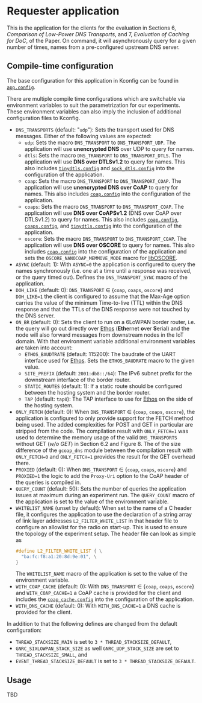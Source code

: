 # Requester application

This is the application for the clients for the evaluation in Sections 6, *Comparison of
Low-Power DNS Transports*, and 7, *Evaluation of Caching for DoC*, of the Paper. On command,
it will asynchronously query for a given number of times, names from a pre-configured upstream DNS
server.

## Compile-time configuration

The base configuration for this application in Kconfig can be found in [`app.config`](./app.config).

There are multiple compile time configurations which are switchable via environment variables to
suit the parametrization for our experiments. These environment variables can also imply the
inclusion of additional configuration files to Kconfig.

- `DNS_TRANSPORTS` (default: "`udp`"): Sets the transport used for DNS messages. Either of the
  following values are expected:
  + `udp`: Sets the macro `DNS_TRANSPORT` to `DNS_TRANSPORT_UDP`. The application will use
    **unencrypted DNS** over UDP to query for names.
  + `dtls`: Sets the macro `DNS_TRANSPORT` to `DNS_TRANSPORT_DTLS`. The application will use **DNS
    over DTLSv1.2** to query for names. This also includes [`tinydtls.config`](./tinydtls.config)
    and [`sock_dtls.config`](./sock_dtls.config) into the configuration of the application.
  + `coap`: Sets the macro `DNS_TRANSPORT` to `DNS_TRANSPORT_COAP`. The application will use 
    **unencrypted DNS over CoAP** to query for names. This also includes
    [`coap.config`](./coap.config) into the configuration of the application.
  + `coaps`: Sets the macro `DNS_TRANSPORT` to `DNS_TRANSPORT_COAP`. The application will use **DNS
    over CoAPSv1.2** (DNS over CoAP over DTLSv1.2) to query for names. This also includes
    [`coap.config`](./coap.config), [`coaps.config`](./coaps.config), and
    [`tinydtls.config`](./tinydtls.config) into the configuration of the application.
  + `oscore`: Sets the macro `DNS_TRANSPORT` to `DNS_TRANSPORT_COAP`. The application will use
    **DNS over OSCORE** to query for names. This also includes [`coap.config`](./coap.config) into
    the configuration of the application and sets the `OSCORE_NANOCOAP_MEMMOVE_MODE` macro for
    [libOSCORE].
- `ASYNC` (default: 1): With `ASYNC=0` the application is configured to query the names
  synchronously (i.e. one at a time until a response was received, or the query timed out). Defines
  the `DNS_TRANSPORT_SYNC` macro of the application.
- `DOH_LIKE` (default: 0): `DNS_TRANSPORT` $\in$ {`coap`, `coaps`, `oscore`} and `DOH_LIKE=1` the
  client is configured to assume that the Max-Age option carries the value of the minimum
  Time-to-live (TTL) within the DNS response and that the TTLs of the DNS response were not touched
  by the DNS server.
- `ON_BR` (default: 0): Sets the client to run on a 6LoWPAN border router, i.e. the query will go
  out directly over [Ethos] (**Eth**ernet **o**ver **S**erial) and the node will also forward
  messages from downstream nodes in the IoT domain. With that environment variable additional
  environment variables are taken into account:
  + `ETHOS_BAUDTRATE` (default: 115200): The baudrate of the UART interface used for [Ethos]. Sets
    the `ETHOS_BAUDRATE` macro to the given value.
  + `SITE_PREFIX` (default: `2001:db8::/64`): The IPv6 subnet prefix for the downstream interface of
    the border router.
  + `STATIC_ROUTES` (default: 1): If a static route should be configured between the hosting system
    and the border router.
  + `TAP` (default: `tap0`): The TAP interface to use for [Ethos] on the side of the hosting system.
- `ONLY_FETCH` (default: 0): When `DNS_TRANSPORT` $\in$ {`coap`, `coaps`, `oscore`}, the application
  is configured to only provide support for the FETCH method being used. The added complexities for
  POST and GET in particular are stripped from the code. The compilation result with `ONLY_FETCH=1`
  was used to determine the memory usage of the valid `DNS_TRANSPORTS` without GET (*w/o GET*) in
  Section 6.2 and Figure 8. The of the size difference of the `gcoap_dns` module between the
  compilation result with `ONLY_FETCH=0` and `ONLY_FETCH=1` provides the result for the GET overhead
  there.
- `PROXIED` (default: 0): When `DNS_TRANSPORT` $\in$ {`coap`, `coaps`, `oscore`} and `PROXIED=1` the
  logic to add the `Proxy-Uri` option to the CoAP header of the queries is compiled in.
- `QUERY_COUNT` (default: 50): Sets the number of queries the application issues at maximum during
  an experiment run. The `QUERY_COUNT` macro of the application is set to the value of the
  environment variable.
- `WHITELIST_NAME` (unset by default): When set to the name of a C header file, it configures the
  application to use the declaration of a string array of link layer addresses
  `L2_FILTER_WHITE_LIST` in that header file to configure an allowlist for the radio on start-up.
  This is used to ensure the topology of the experiment setup. The header file can look as simple as
  ```C
  #define L2_FILTER_WHITE_LIST { \
    "ba:fc:f8:a1:20:8d:9e:01", \
  }
  ```
  The `WHITELIST_NAME` macro of the application is set to the value of the environment variable.
- `WITH_COAP_CACHE` (default: 0): With `DNS_TRANSPORT` $\in$ {`coap`, `coaps`, `oscore`} and
  `WITH_COAP_CACHE=1` a CoAP cache is provided for the client and includes the
  [`coap_cache.config`](./coap_cache.config) into the configuration of the application.
- `WITH_DNS_CACHE` (default: 0): With `WITH_DNS_CACHE=1` a DNS cache is provided for the client.

In addition to that the following defines are changed from the default configuration:

- `THREAD_STACKSIZE_MAIN` is set to `3 * THREAD_STACKSIZE_DEFAULT`,
- `GNRC_SIXLOWPAN_STACK_SIZE` as well `GNRC_UDP_STACK_SIZE` are set to `THREAD_STACKSIZE_SMALL`, and
- `EVENT_THREAD_STACKSIZE_DEFAULT` is set to `3 * THREAD_STACKSIZE_DEFAULT`.

## Usage
TBD

[Ethos]: https://doc.riot-os.org/group__drivers__ethos.html
[libOSCORE]: https://gitlab.com/oscore/liboscore
